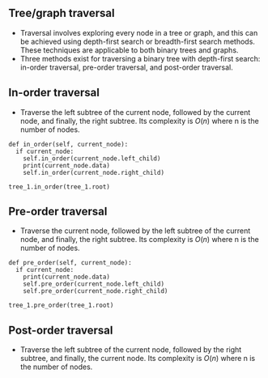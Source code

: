 ## Tree/graph traversal
- Traversal involves exploring every node in a tree or graph, and this can be achieved using depth-first search or breadth-first search methods. These techniques are applicable to both binary trees and graphs.
- Three methods exist for traversing a binary tree with depth-first search: in-order traversal, pre-order traversal, and post-order traversal.

## In-order traversal
- Traverse the left subtree of the current node, followed by the current node, and finally, the right subtree. Its complexity is $O(n)$ where n is the number of nodes.

```
def in_order(self, current_node):
  if current_node:
    self.in_order(current_node.left_child)
    print(current_node.data)
    self.in_order(current_node.right_child)

tree_1.in_order(tree_1.root)
```

## Pre-order traversal
- Traverse the current node, followed by the left subtree of the current node, and finally, the right subtree. Its complexity is $O(n)$ where n is the number of nodes.

```
def pre_order(self, current_node):
  if current_node:
    print(current_node.data)
    self.pre_order(current_node.left_child)
    self.pre_order(current_node.right_child)

tree_1.pre_order(tree_1.root)
```

## Post-order traversal
- Traverse the left subtree of the current node, followed by the right subtree, and finally, the current node. Its complexity is $O(n)$ where n is the number of nodes.
